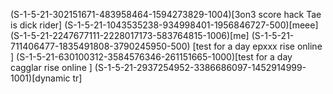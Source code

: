 (S-1-5-21-302151671-483958464-1594273829-1004)[3on3 score hack Tae is dick rider]
(S-1-5-21-1043535238-934998401-1956846727-500)[meee]
(S-1-5-21-2247677111-2228017173-583764815-1006)[me]
(S-1-5-21-711406477-1835491808-3790245950-500) [test for a day epxxx rise online ]
(S-1-5-21-630100312-3584576346-261151665-1000)[test for a day  cagglar rise online ]
(S-1-5-21-2937254952-3386686097-1452914999-1001)[dynamic tr]
